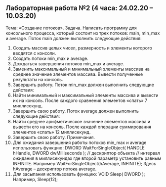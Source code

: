  ## Лабораторная работа №2 (4 часа: 24.02.20 – 10.03.20)
 Тема: «Создание потоков».
 Задача. Написать программу для консольного процесса, который состоит из трех потоков: main,
 min_max и average.
 Поток main должен выполнить следующие действия:
 1. Создать массив целых чисел, размерность и элементы которого вводятся с консоли.
 2. Создать потоки min_max и average.
 3. Дождаться завершения потоков min_max и average.
 4. Заменить максимальный и минимальный элементы массива на среднее значение элементов
 массива. Вывести полученные результаты на консоль.
 5. Завершить работу.
 Поток min_max должен выполнить следующие действия:
 1. Найти минимальный и максимальный элементы массива и вывести их на консоль. После
 каждого сравнения элементов «спать» 7 миллисекунд.
 2. Завершить свою работу.
 Поток average должен выполнить следующие действия:
 1. Найти среднее арифметическое значение элементов массива и вывести его на консоль.
 После каждой операции суммирования элементов «спать» 12 миллисекунд.
 2. Завершить свою работу.
 Примечания.
 1. Для ожидания завершения работы потоков min_max и average использовать функцию:
 DWORD WaitForSingleObject(
 HANDLE
 hHandle,
 DWORD dwMilliseconds
 );
 // дескриптор объекта
 // интервал ожидания в миллисекундах
 где второй параметр установить равным INFINITE. Например
 WaitForSingleObject(hAverage, INFINITE);
 Здесь hAverage – дескриптор потока average.
 2. Для засыпания использовать функцию:
 VOID Sleep(
 DWORD
 );
 Например,
 Sleep(12);
